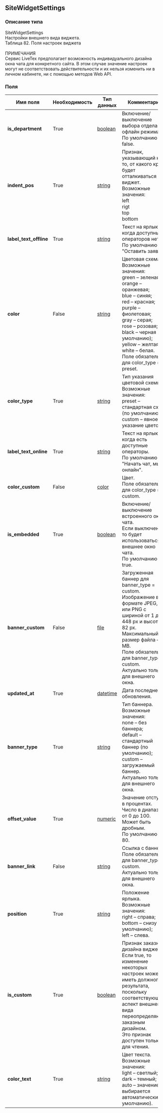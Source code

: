 
## SiteWidgetSettings

### Описание типа
SiteWidgetSettings<br/>Настройки внешнего вида виджета.<br/>Таблица 82. Поля настроек виджета<br/><br/>ПРИМЕЧАНИЯ<br/>Сервис LiveTex предполагает возможность индивидуального дизайна окна чата для конкретного сайта. В этом случае значение настроек могут не соответствовать действительности и их нельзя изменить ни в личном кабинете, ни с помощью методов Web API.<br/>
### Поля

| Имя поля | Необходимость | Тип данных | Комментарий |
|---|---|---|---|
|**is_department**|True|[boolean](/docs/types/boolean.md)|Включение/выключение выбора отдела для офлайн режима.<br/>По умолчанию – false.<br/>|
|**indent_pos**|True|[string](/docs/types/string.md)|Признак, указывающий на то, от какого края будет отталкиваться виджет.<br/>Возможные значения:<br/>left<br/>rigt<br/>top<br/>bottom<br/>|
|**label_text_offline**|True|[string](/docs/types/string.md)|Текст на ярлыке, когда доступных операторов нет.<br/>По умолчанию – "Оставить заявку".<br/>|
|**color**|False|[string](/docs/types/string.md)|Цветовая схема.<br/>Возможные значения:<br/>green – зеленая;<br/>orange – оранжевая;<br/>blue – синяя;<br/>red – красная;<br/>purple – фиолетовая;<br/>gray – серая;<br/>rose – розовая;<br/>black – черная (по умолчанию);<br/>yellow – желтая;<br/>white – белая.<br/>Поле обязательно для color_type = preset.<br/>|
|**color_type**|True|[string](/docs/types/string.md)|Тип указания цветовой схемы.<br/>Возможные значения:<br/>preset – стандартная схема (по умолчанию);<br/>custom – явное указание цветов.<br/>|
|**label_text_online**|True|[string](/docs/types/string.md)|Текст на ярлыке, когда есть доступные операторы.<br/>По умолчанию – "Начать чат, мы онлайн".<br/>|
|**color_custom**|False|[color](/docs/types/color.md)|Цвет.<br/>Поле обязательно для color_type = custom.<br/>|
|**is_embedded**|True|[boolean](/docs/types/boolean.md)|Включение/выключение встроенного окна чата.<br/>Если выключено, то будет использоваться внешнее окно чата.<br/>По умолчанию – true.<br/>|
|**banner_custom**|False|[file](/docs/types/file.md)|Загруженная баннер для banner_type = custom.<br/>Изображение в формате JPEG, GIF или PNG с шириной от 1 до 448 px и высотой 82 px.<br/>Максимальный размер файла – 2 MB.<br/>Поле обязательно для banner_type = custom.<br/>Актуально только для внешнего окна.<br/>|
|**updated_at**|True|[datetime](/docs/types/datetime.md)|Дата последнего обновления.<br/>|
|**banner_type**|True|[string](/docs/types/string.md)|Тип баннера.<br/>Возможные значения:<br/>none – без баннера;<br/>default – стандартный баннер (по умолчанию);<br/>custom – загружаемый баннер.<br/>Актуально только для внешнего окна.<br/>|
|**offset_value**|True|[numeric](/docs/types/numeric.md)|Значение отступа в процентах.<br/>Число в диапазоне от 0 до 100. Может быть дробным.<br/>По умолчанию – 80.<br/>|
|**banner_link**|False|[string](/docs/types/string.md)|Ссылка с баннера.<br/>Поле обязательно для banner_type = custom.<br/>Актуально только для внешнего окна.<br/>|
|**position**|True|[string](/docs/types/string.md)|Положение ярлыка.<br/>Возможные значения:<br/>right – справа;<br/>bottom – снизу (по умолчанию);<br/>left – слева.<br/>|
|**is_custom**|True|[boolean](/docs/types/boolean.md)|Признак заказного дизайна виджета.<br/>Если true, то изменение некоторых настроек может не иметь должного результата, поскольку соответствующий аспект внешнего вида переопределяются заказным дизайном.<br/>Это признак доступен только для чтения.<br/>|
|**color_text**|True|[string](/docs/types/string.md)|Цвет текста.<br/>Возможные значения:<br/>light – светлый;<br/>dark – темный;<br/>auto – значение выбирается автоматически (по умолчанию). <br/>|
